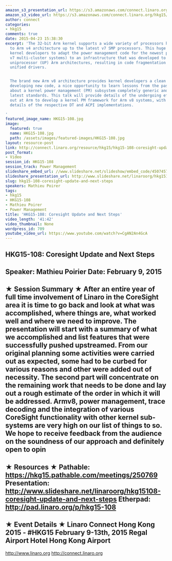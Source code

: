 ```yaml
---
amazon_s3_presentation_url: https://s3.amazonaws.com/connect.linaro.org/hkg15/Videos/02-09-Monday/HKG15-108.pdf
amazon_s3_video_url: https://s3.amazonaws.com/connect.linaro.org/hkg15/Videos/02-09-Monday/HKG15-108+Coresight+Update+and+Next+Steps.mp4
author: connect
categories:
- hkg15
comments: true
date: 2015-04-23 15:38:30
excerpt: 'The 32-bit Arm kernel supports a wide variety of processors harking back
  to Arm v4 architecture up to the latest v7 SMP processors. This huge legacy forced
  kernel developers to adapt the power management code for the newest processors (eg
  v7 multi-cluster systems) to an infrastructure that was developed to support simpler
  uniprocessor (UP) Arm architectures, resulting in code fragmentation and lack of
  unified drivers.


  The brand new Arm v8 architecture provides kernel developers a clean slate to start
  developing new code, a nice opportunity to learn lessons from the past and bring
  about a kernel power management (PM) subsystem completely generic and up to the
  latest standards. This talk will provide details of the undergoing effort carried
  out at Arm to develop a kernel PM framework for Arm v8 systems, with kernel design
  details of the respective DT and ACPI implementations.

'
featured_image_name: HKG15-108.jpg
image:
  featured: true
  name: HKG15-108.jpg
  path: /assets/images/featured-images/HKG15-108.jpg
layout: resource-post
link: http://connect.linaro.org/resource/hkg15/hkg15-108-coresight-update-and-next-steps/
post_format:
- Video
session_id: HKG15-108
session_track: Power Management
slideshare_embed_url: //www.slideshare.net/slideshow/embed_code/45074572
slideshare_presentation_url: http://www.slideshare.net/linaroorg/hkg15108-coresight-update-and-next-steps
slug: hkg15-108-coresight-update-and-next-steps
speakers: Mathieu Poirer
tags:
- hkg15
- HKG15-108
- Mathieu Poirer
- Power Management
title: 'HKG15-108: Coresight Update and Next Steps'
video_length: '41:42'
video_thumbnail: None
wordpress_id: 709
youtube_video_url: https://www.youtube.com/watch?v=CgAN2An4GcA
---
```


HKG15-108: Coresight Update and Next Steps 
--------------------------------------------------- 
Speaker: Mathieu Poirier 
Date: February 9, 2015 
--------------------------------------------------- 
★ Session Summary ★ 
After an entire year of full time involvement of Linaro in the CoreSight area it is time to go back and look at what was accomplished, where things are, what worked well and where we need to improve. The presentation will start with a summary of what we accomplished and list features that were successfully pushed upstreamed. From our original planning some activities were carried out as expected, some had to be curbed for various reasons and other were added out of necessity. 
The second part will concentrate on the remaining work that needs to be done and lay out a rough estimate of the order in which it will be addressed. Armv8, power management, trace decoding and the integration of various CoreSight functionality with other kernel sub-systems are very high on our list of things to so. We hope to receive feedback from the audience on the soundness of our approach and definitely open to opin 
-------------------------------------------------- 
★ Resources ★ 
Pathable: https://hkg15.pathable.com/meetings/250769 
Presentation:  http://www.slideshare.net/linaroorg/hkg15108-coresight-update-and-next-steps
Etherpad: http://pad.linaro.org/p/hkg15-108 
--------------------------------------------------- 
★ Event Details ★ 
Linaro Connect Hong Kong 2015 - #HKG15 
February 9-13th, 2015 
Regal Airport Hotel Hong Kong Airport 
--------------------------------------------------- 
http://www.linaro.org 
http://connect.linaro.org